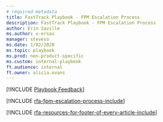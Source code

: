 ```yaml
---
# required metadata
title: FastTrack Playbook - FPM Escalation Process  
description: FastTrack Playbook - FPM Escalation Process
author: Erin Saville  
ms.author: v-ersav
manager: steveso
ms.date: 1/02/2020
ms.topic: playbook  
ms.prod: non-product-specific  
ms.custom: internal-playbook  
ft.audience: internal
ft.owner: alicia.evans
---
```

[!INCLUDE [Playbook Feedback](./includes/questions-feedback.md)]  

[!INCLUDE [rfa-fpm-escalation-process-include](includes/rfa-fpm-escalation-process-include.md)]

[!INCLUDE [rfa-resources-for-footer-of-every-article-include](includes/rfa-resources-for-footer-of-every-article-include.md)]

